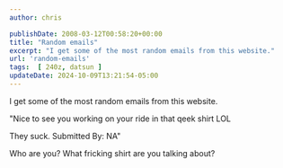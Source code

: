 ```yaml
---
author: chris

publishDate: 2008-03-12T00:58:20+00:00
title: "Random emails"
excerpt: "I get some of the most random emails from this website."
url: 'random-emails'
tags:  [ 240z, datsun ] 
updateDate: 2024-10-09T13:21:54-05:00
---
```


I get some of the most random emails from this website.

"Nice to see you working on your ride in that qeek shirt LOL

They suck. Submitted By: NA"

Who are you? What fricking shirt are you talking about?
